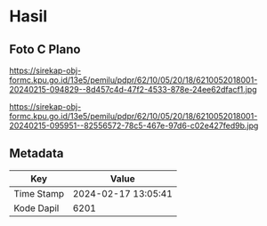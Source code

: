 # Hasil

## Foto C Plano

https://sirekap-obj-formc.kpu.go.id/13e5/pemilu/pdpr/62/10/05/20/18/6210052018001-20240215-094829--8d457c4d-47f2-4533-878e-24ee62dfacf1.jpg

https://sirekap-obj-formc.kpu.go.id/13e5/pemilu/pdpr/62/10/05/20/18/6210052018001-20240215-095951--82556572-78c5-467e-97d6-c02e427fed9b.jpg


## Metadata

| Key        | Value               |
| ---------- | ------------------- |
| Time Stamp | 2024-02-17 13:05:41 |
| Kode Dapil | 6201                |



